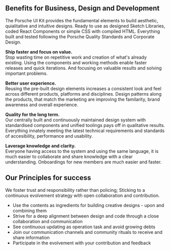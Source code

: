 
## Benefits for Business, Design and Development
The Porsche UI Kit provides the fundamental elements to build aesthetic, quialitative and intuitive designs. Ready to use as designed Sketch Libraries, coded React Components or simple CSS with compiled HTML. Everything built and tested following the Porsche Quality Standards and Corporate Design.

**Ship faster and focus on value.**  
Stop wasting time on repetitive work and creation of what's already existing. Using the components and working methods enable faster releases and quick iterations. And focusing on valuable results and solving important problems.

**Better user experience.**  
Reusing the pre-built design elements increases a consistent look and feel across different products, platforms and disciplines. Design patterns along the products, that match the marketing are improving the familarity, brand awareness and overall experience.

**Quality for the long term.**  
Our centrally built and continuously maintained design system with standardised components and unified toolings pays off in qualitative results. Everything innately meeting the latest technical requirements and standards of accesibility, performance and usability.

**Laverage knowledge and clarity.**  
Everyone having access to the system and using the same language, it is much easier to collaborate and share knowledge with a clear understanding. Onboardings for new members are much easier and faster.

## Our Principles for success

We foster trust and responsibility rather than policing; Sticking to a continuous evolvement strategy with open collaboration and contribution.

* Use the contents as ingredients for building creative designs - upon and combining them
* Strive for a deep alignment between design and code through a close collaboration and communication
* See continuous updating as operation task and avoid growing debts
* Join our communication channels and community rituals to receive and share information
* Participate in the evolvement with your contribution and feedback
